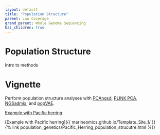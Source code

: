 ```yaml
---
layout: default
title: "Population Structure"
parent: Low Coverage
grand_parent: Whole Genome Sequencing
has_children: true
---
```




# Population Structure

Intro to methods

# Vignette

Perform population structure analyses with [PCAngsd](http://www.popgen.dk/software/index.php/PCAngsd),
[PLINK PCA](https://www.cog-genomics.org/plink/1.9/strat), [NGSadmix](http://www.popgen.dk/software/index.php/NgsAdmix), and [popVAE](https://github.com/kr-colab/popvae).

[Example with Pacific herring](population_genetics/vignettes/Pacific_Herring_population_strucutre.html)

[Example with Pacific herring]({{ marineomics.github.io/Template_Site_1/ }}{% link population_genetics/Pacific_Herring_population_strucutre.html %})



